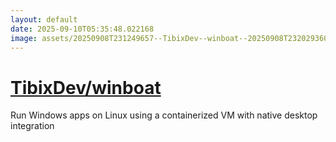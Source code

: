 ```yaml
---
layout: default
date: 2025-09-10T05:35:48.022168
image: assets/20250908T231249657--TibixDev--winboat--20250908T232029360--cropped.png
---
```


# [TibixDev/winboat](https://github.com/TibixDev/winboat)

Run Windows apps on Linux using a containerized VM with native desktop integration
